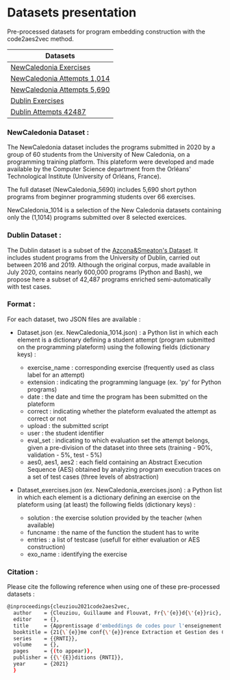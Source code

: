 # Datasets presentation
Pre-processed datasets for program embedding construction with the code2aes2vec method.

| Datasets |
| ------ |
| [NewCaledonia Exercises][NCEx]|
| [NewCaledonia Attempts 1,014][NC1014]|
| [NewCaledonia Attempts 5,690][NC5690]|
| [Dublin Exercises][DBEx]|
| [Dublin Attempts 42487][DB42487]|

  [NCEx]: <https://github.com/GCleuziou/code2aes2vec/blob/master/Datasets/NewCaledonia_exercises.json>
  [NC1014]: <https://github.com/GCleuziou/code2aes2vec/blob/master/Datasets/NewCaledonia_1014.json>
  [NC5690]: <https://www.dropbox.com/s/uteg76p1a8bolhe/newcaledonia_5690.json?dl=0>
  [DBEx]: <https://github.com/GCleuziou/code2aes2vec/blob/master/Datasets/Dublin_exercises.json>
  [DB42487]: <https://www.dropbox.com/s/9vc90ns7gwsci9o/dublin_42487.json?dl=0>
  
### NewCaledonia Dataset :
The NewCaledonia dataset includes the programs submitted in 2020 by a group of 60 students from the University of New Caledonia, on a programming training platform. This plateform were developed and made available by the Computer Science department from the Orléans' Technological Institute (University of Orléans, France).

The full dataset (NewCaledonia_5690) includes 5,690 short python programs from beginner programming students over 66 exercises.

NewCaledonia_1014 is a selection of the New Caledonia datasets containing only the (1,1014) programs submitted over 8 selected exercices.

### Dublin Dataset :

The Dublin dataset is a subset of the [Azcona&Smeaton's Dataset](https://figshare.com/articles/dataset/_5_Million_Python_Bash_Programming_Submissions_for_5_Courses_Grades_for_Computer-Based_Exams_over_3_academic_years_/12610958). It includes student programs from the University of Dublin, carried out between 2016 and 2019. Although the original corpus, made available in July 2020, contains nearly 600,000 programs (Python and Bash), we propose here a subset of 42,487 programs enriched semi-automatically with test cases. 

### Format :

For each dataset, two JSON files are available :

 - Dataset.json (ex. NewCaledonia_1014.json) : a Python list in which each element is a dictionary defining a student attempt (program submitted on the programming plateform) using the following fields (dictionary keys) :
   - exercise_name : corresponding exercise (frequently used as class label for an attempt)
   - extension : indicating the programming language (ex. 'py'  for Python programs)
   - date : the date and time the program has been submitted on the plateform
   - correct : indicating whether the plateform evaluated the attempt as correct or not
   - upload : the submitted script
   - user : the student identifier
   - eval_set : indicating to which evaluation set the attempt belongs, given a pre-division of the dataset into three sets (training - 90%, validation - 5%, test - 5%)
   - aes0, aes1, aes2 : each field containing an Abstract Execution Sequence (AES) obtained by analyzing program execution traces on a set of test cases (three levels of abstraction)
 

 - Dataset_exercises.json (ex. NewCaledonia_exercises.json) : a Python list in which each element is a dictionary defining an exercise on the plateform using (at least) the following fields (dictionary keys) :
   - solution : the exercise solution provided by the teacher (when available)
   - funcname : the name of the function the student has to write
   - entries : a list of testcase (usefull for either evaluation or AES construction)
   - exo_name : identifying the exercise

### Citation :

Please cite the following reference when using one of these pre-processed datasets :

```sh
@inproceedings{cleuziou2021code2aes2vec,
  author    = {Cleuziou, Guillaume and Flouvat, Fr{\'{e}}d{\'{e}}ric},
  editor    = {},
  title     = {Apprentissage d'embeddings de codes pour l'enseignement de la programmation : une approche fond{\'{e}}e sur l'analyse des traces d'ex{\'{e}}cution},
  booktitle = {21{\`{e}}me conf{\'{e}}rence Extraction et Gestion des Connaissances,{EGC} 2021, Montpellier, France, January 25-29, 2021},
  series    = {{RNTI}},
  volume    = {},
  pages     = {(to appear)},
  publisher = {{\'{E}}ditions {RNTI}},
  year      = {2021}
  }
```
